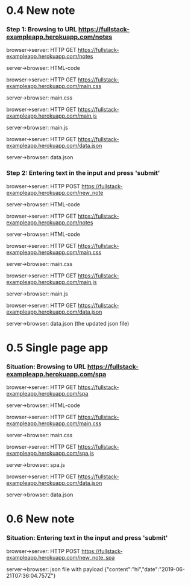 # 0.4 New note

### Step 1: Browsing to URL https://fullstack-exampleapp.herokuapp.com/notes
browser->server: HTTP GET https://fullstack-exampleapp.herokuapp.com/notes 

server->browser: HTML-code 

browser->server: HTTP GET https://fullstack-exampleapp.herokuapp.com/main.css

server->browser: main.css

browser->server: HTTP GET https://fullstack-exampleapp.herokuapp.com/main.js

server->browser: main.js

browser->server: HTTP GET https://fullstack-exampleapp.herokuapp.com/data.json

server->browser: data.json

### Step 2: Entering text in the input and press 'submit'
browser->server: HTTP POST https://fullstack-exampleapp.herokuapp.com/new_note

server->browser: HTML-code

browser->server: HTTP GET https://fullstack-exampleapp.herokuapp.com/notes 

server->browser: HTML-code 

browser->server: HTTP GET https://fullstack-exampleapp.herokuapp.com/main.css

server->browser: main.css

browser->server: HTTP GET https://fullstack-exampleapp.herokuapp.com/main.js

server->browser: main.js

browser->server: HTTP GET https://fullstack-exampleapp.herokuapp.com/data.json

server->browser: data.json (the updated json file)

# 0.5 Single page app

### Situation: Browsing to URL https://fullstack-exampleapp.herokuapp.com/spa
browser->server: HTTP GET https://fullstack-exampleapp.herokuapp.com/spa

server->browser: HTML-code

browser->server: HTTP GET https://fullstack-exampleapp.herokuapp.com/main.css

server->browser: main.css

browser->server: HTTP GET https://fullstack-exampleapp.herokuapp.com/spa.js

server->browser: spa.js

browser->server: HTTP GET https://fullstack-exampleapp.herokuapp.com/data.json

server->browser: data.json

# 0.6 New note

### Situation: Entering text in the input and press 'submit'
browser->server: HTTP POST https://fullstack-exampleapp.herokuapp.com/new_note_spa

server->browser: json file with payload {"content":"hi","date":"2019-06-21T07:36:04.757Z"}






